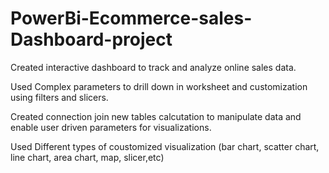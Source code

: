 # PowerBi-Ecommerce-sales-Dashboard-project

Created interactive dashboard to track and analyze online sales data.

Used Complex parameters to drill down in worksheet and customization using filters and slicers.

Created connection join new tables calcutation to manipulate data and enable user driven parameters for visualizations.

Used Different types of coustomized visualization (bar chart, scatter chart, line chart, area chart, map, slicer,etc)
